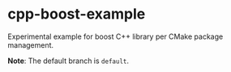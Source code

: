 # cpp-boost-example
Experimental example for boost C++ library per CMake package management.

**Note**: The default branch is `default`.
